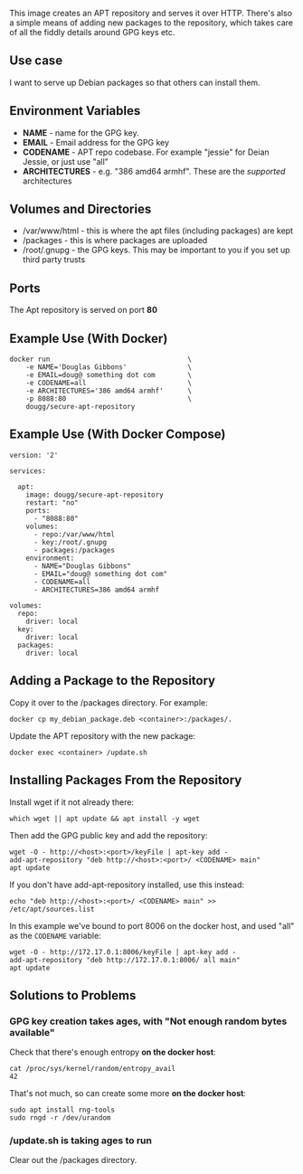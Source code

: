 This image creates an APT repository and serves it over HTTP. There's also a simple means of adding new packages to the repository, which takes care of all the fiddly details around GPG keys etc.

## Use case

I want to serve up Debian packages so that others can install them.

## Environment Variables

* __NAME__ - name for the GPG key.
* __EMAIL__ - Email address for the GPG key
* __CODENAME__ - APT repo codebase. For example "jessie" for Deian Jessie, or just use "all"
* __ARCHITECTURES__ - e.g. "386 amd64 armhf". These are the _supported_ architectures

## Volumes and Directories

* /var/www/html - this is where the apt files (including packages) are kept
* /packages - this is where packages are uploaded
* /root/.gnupg - the GPG keys. This may be important to you if you set up third party trusts

## Ports

The Apt repository is served on port __80__

## Example Use (With Docker)

```
docker run                                  \
    -e NAME='Douglas Gibbons'               \
    -e EMAIL=doug@ something dot com        \
    -e CODENAME=all                         \
    -e ARCHITECTURES='386 amd64 armhf'      \
    -p 8088:80                              \
    dougg/secure-apt-repository
```

## Example Use (With Docker Compose)

```
version: '2'

services:

  apt:
    image: dougg/secure-apt-repository
    restart: "no"
    ports:
      - "8088:80"
    volumes:
      - repo:/var/www/html
      - key:/root/.gnupg
      - packages:/packages
    environment:
      - NAME="Douglas Gibbons"
      - EMAIL="doug@ something dot com"
      - CODENAME=all
      - ARCHITECTURES=386 amd64 armhf

volumes:
  repo:
    driver: local
  key:
    driver: local
  packages:
    driver: local
```

## Adding a Package to the Repository

Copy it over to the /packages directory. For example:
```
docker cp my_debian_package.deb <container>:/packages/.
```

Update the APT repository with the new package:
```
docker exec <container> /update.sh
```

## Installing Packages From the Repository

Install wget if it not already there:
```
which wget || apt update && apt install -y wget
```

Then add the GPG public key and add the repository:
```
wget -O - http://<host>:<port>/keyFile | apt-key add -
add-apt-repository "deb http://<host>:<port>/ <CODENAME> main"
apt update
```

If you don't have add-apt-repository installed, use this instead:
```
echo "deb http://<host>:<port>/ <CODENAME> main" >> /etc/apt/sources.list
```


In this example we've bound to port 8006 on the docker host, and used "all" as the ```CODENAME``` variable:
```
wget -O - http://172.17.0.1:8006/keyFile | apt-key add -
add-apt-repository "deb http://172.17.0.1:8006/ all main"
apt update
```

## Solutions to Problems

### GPG key creation takes ages, with "Not enough random bytes available"

Check that there's enough entropy __on the docker host__:
```
cat /proc/sys/kernel/random/entropy_avail
42
```

That's not much, so can create some more __on the docker host__:
```
sudo apt install rng-tools
sudo rngd -r /dev/urandom
```

### /update.sh is taking ages to run

Clear out the /packages directory.


